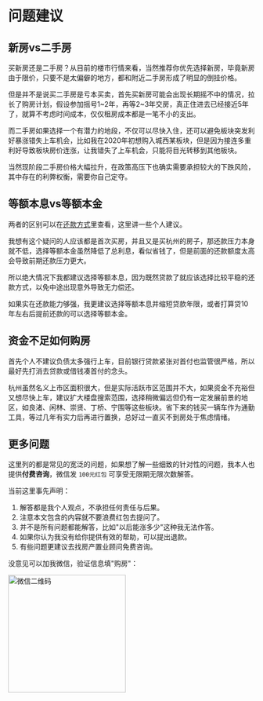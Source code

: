# 问题建议

<Adsense :data-ad-client=$themeConfig.ads.client :data-ad-slot=$themeConfig.ads.slot is-new-ads-code="yes" class="side-ads"></Adsense>

## 新房vs二手房

买新房还是二手房？从目前的楼市行情来看，当然推荐你优先选择新房，毕竟新房由于限价，只要不是太偏僻的地方，都和附近二手房形成了明显的倒挂价格。

但是并不是说买二手房是亏本买卖，首先买新房可能会出现长期摇不中的情况，拉长了购房计划，假设参加摇号1~2年，再等2~3年交房，真正住进去已经接近5年了，就算不考虑时间成本，仅仅租房成本都是一笔不小的支出。

而二手房如果选择一个有潜力的地段，不仅可以尽快入住，还可以避免板块突发利好暴涨错失上车机会，比如我在2020年初想购入城西某板块，但是因为接连多重利好导致板块房价连涨，让我错失了上车机会，只能将目光转移到其他板块。

当然现阶段二手房价格大幅拉升，在政策高压下也确实需要承担较大的下跌风险，其中存在的利弊权衡，需要你自己定夺。

## 等额本息vs等额本金

两者的区别可以在[还款方式](../policy/#还款方式)里查看，这里讲一些个人建议。

我想有这个疑问的人应该都是首次买房，并且又是买杭州的房子，那还款压力本身就不低，选择等额本金虽然降低了总利息，看似省钱了，但是前面的还款额度太高会导致前期还款压力更大。

所以绝大情况下我都建议选择等额本息，因为既然贷款了就应该选择比较平稳的还款方式，以免中途出现意外导致无力偿还。

如果实在还款能力够强，我更建议选择等额本息并缩短贷款年限，或者打算贷10年左右后提前还款的可以选择等额本金。

<InArticleAdsense :data-ad-client=$themeConfig.ads.client :data-ad-slot=$themeConfig.ads.inSlot is-new-ads-code="yes"></InArticleAdsense>

## 资金不足如何购房

首先个人不建议负债太多强行上车，目前银行贷款紧张对首付也监管很严格，所以最好先打消去贷款或借钱凑首付的念头。

杭州虽然名义上市区面积很大，但是实际活跃市区范围并不大，如果资金不充裕但又想尽快上车，建议扩大楼盘搜索范围，选择稍微偏远但仍有一定发展前景的地区，如良渚、闲林、崇贤、丁桥、宁围等这些板块。省下来的钱买一辆车作为通勤工具，等过几年有实力后再进行置换，总好过一直买不到房处于焦虑情绪。

## 更多问题

这里列的都是常见的宽泛的问题，如果想了解一些细致的针对性的问题，我本人也提供**付费咨询**，微信发 `100元红包` 可享受无限期无限次数解答。

当前这里事先声明： 
1. 解答都是我个人观点，不承担任何责任与后果。
2. 注意本文包含的内容就不要浪费红包去提问了。
3. 并不是所有问题都能解答，比如"以后能涨多少"这种我无法作答。
4. 如果你认为我没有给你提供有效的帮助，可以提出退款。
5. 有些问题更建议去找房产置业顾问免费咨询。

没意见可以加我微信，验证信息填"购房"：

<img width="240px" src="https://static.zkqiang.cn/images/20191206211444.jpeg-slim" alt="微信二维码">
